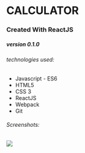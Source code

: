 # CALCULATOR
### Created With ReactJS
##### version 0.1.0


###### technologies used:
* Javascript - ES6
* HTML5
* CSS 3
* ReactJS
* Webpack
* Git

###### Screenshots:
<img src="img/screenshot-1" />

